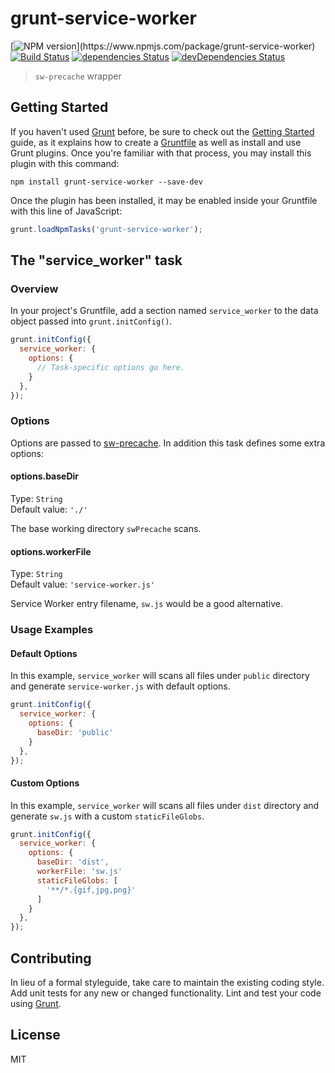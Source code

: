 # grunt-service-worker

[![NPM version](https://img.shields.io/npm/v/grunt-service-worker.svg?)](https://www.npmjs.com/package/grunt-service-worker)
[![Build Status](https://travis-ci.org/sparanoid/grunt-service-worker.svg?branch=master)](https://travis-ci.org/sparanoid/grunt-service-worker)
[![dependencies Status](https://img.shields.io/david/sparanoid/grunt-service-worker.svg)](https://david-dm.org/sparanoid/grunt-service-worker)
[![devDependencies Status](https://img.shields.io/david/dev/sparanoid/grunt-service-worker.svg)](https://david-dm.org/sparanoid/grunt-service-worker?type=dev)

> `sw-precache` wrapper

## Getting Started

If you haven't used [Grunt](http://gruntjs.com/) before, be sure to check out the [Getting Started](http://gruntjs.com/getting-started) guide, as it explains how to create a [Gruntfile](http://gruntjs.com/sample-gruntfile) as well as install and use Grunt plugins. Once you're familiar with that process, you may install this plugin with this command:

```shell
npm install grunt-service-worker --save-dev
```

Once the plugin has been installed, it may be enabled inside your Gruntfile with this line of JavaScript:

```js
grunt.loadNpmTasks('grunt-service-worker');
```

## The "service_worker" task

### Overview

In your project's Gruntfile, add a section named `service_worker` to the data object passed into `grunt.initConfig()`.

```js
grunt.initConfig({
  service_worker: {
    options: {
      // Task-specific options go here.
    }
  },
});
```

### Options

Options are passed to [sw-precache](https://github.com/GoogleChrome/sw-precache). In addition this task defines some extra options:

#### options.baseDir

Type: `String`  
Default value: `'./'`

The base working directory `swPrecache` scans.

#### options.workerFile

Type: `String`  
Default value: `'service-worker.js'`

Service Worker entry filename, `sw.js` would be a good alternative.

### Usage Examples

#### Default Options

In this example, `service_worker` will scans all files under `public` directory and generate `service-worker.js` with default options.

```js
grunt.initConfig({
  service_worker: {
    options: {
      baseDir: 'public'
    }
  },
});
```

#### Custom Options

In this example, `service_worker` will scans all files under `dist` directory and generate `sw.js` with a custom `staticFileGlobs`.

```js
grunt.initConfig({
  service_worker: {
    options: {
      baseDir: 'dist',
      workerFile: 'sw.js'
      staticFileGlobs: [
        '**/*.{gif,jpg,png}'
      ]
    }
  },
});
```

## Contributing

In lieu of a formal styleguide, take care to maintain the existing coding style. Add unit tests for any new or changed functionality. Lint and test your code using [Grunt](http://gruntjs.com/).

## License

MIT

